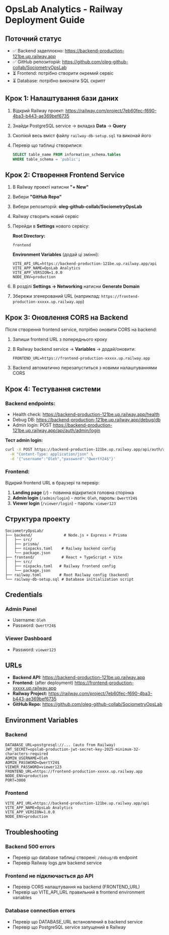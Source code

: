 # OpsLab Analytics - Railway Deployment Guide

## Поточний статус

- ✅ Backend задеплоєно: https://backend-production-121be.up.railway.app
- ✅ GitHub репозиторій: https://github.com/oleg-github-collab/SociometryOpsLab
- ⏳ Frontend: потрібно створити окремий сервіс
- ⏳ Database: потрібно виконати SQL скрипт

## Крок 1: Налаштування бази даних

1. Відкрий Railway проект: https://railway.com/project/7eb60fec-f690-4ba3-b443-ae369bef6735

2. Знайди PostgreSQL service → вкладка **Data** → **Query**

3. Скопіюй весь вміст файлу `railway-db-setup.sql` та виконай його

4. Перевір що таблиці створилися:
   ```sql
   SELECT table_name FROM information_schema.tables
   WHERE table_schema = 'public';
   ```

## Крок 2: Створення Frontend Service

1. В Railway проекті натисни **"+ New"**

2. Вибери **"GitHub Repo"**

3. Вибери репозиторій: **oleg-github-collab/SociometryOpsLab**

4. Railway створить новий сервіс

5. Перейди в **Settings** нового сервісу:

   **Root Directory:**
   ```
   frontend
   ```

   **Environment Variables** (додай ці змінні):
   ```
   VITE_API_URL=https://backend-production-121be.up.railway.app/api
   VITE_APP_NAME=OpsLab Analytics
   VITE_APP_VERSION=1.0.0
   NODE_ENV=production
   ```

6. В розділі **Settings → Networking** натисни **Generate Domain**

7. Збережи згенерований URL (наприклад: `https://frontend-production-xxxxx.up.railway.app`)

## Крок 3: Оновлення CORS на Backend

Після створення frontend service, потрібно оновити CORS на backend:

1. Запиши frontend URL з попереднього кроку

2. В Railway backend service → **Variables** → додай/оновити:
   ```
   FRONTEND_URL=https://frontend-production-xxxxx.up.railway.app
   ```

3. Backend автоматично перезапуститься з новими налаштуваннями CORS

## Крок 4: Тестування системи

### Backend endpoints:

- Health check: https://backend-production-121be.up.railway.app/health
- Debug DB: https://backend-production-121be.up.railway.app/debug/db
- Admin login: POST https://backend-production-121be.up.railway.app/api/auth/admin/login

**Тест admin login:**
```bash
curl -X POST https://backend-production-121be.up.railway.app/api/auth/admin/login \
  -H "Content-Type: application/json" \
  -d '{"username":"Oleh","password":"QwertY24$"}'
```

### Frontend:

Відкрий frontend URL в браузері та перевір:

1. **Landing page** (`/`) - повинна відкритися головна сторінка
2. **Admin login** (`/admin/login`) - логін: `Oleh`, пароль: `QwertY24$`
3. **Viewer login** (`/viewer/login`) - пароль: `viewer123`

## Структура проекту

```
SociometryOpsLab/
├── backend/              # Node.js + Express + Prisma
│   ├── src/
│   ├── prisma/
│   ├── nixpacks.toml    # Railway backend config
│   └── package.json
├── frontend/            # React + TypeScript + Vite
│   ├── src/
│   ├── nixpacks.toml   # Railway frontend config
│   └── package.json
├── railway.toml        # Root Railway config (backend)
└── railway-db-setup.sql # Database initialization script
```

## Credentials

### Admin Panel
- Username: `Oleh`
- Password: `QwertY24$`

### Viewer Dashboard
- Password: `viewer123`

## URLs

- **Backend API:** https://backend-production-121be.up.railway.app
- **Frontend:** (after deployment) https://frontend-production-xxxxx.up.railway.app
- **Railway Project:** https://railway.com/project/7eb60fec-f690-4ba3-b443-ae369bef6735
- **GitHub Repo:** https://github.com/oleg-github-collab/SociometryOpsLab

## Environment Variables

### Backend
```
DATABASE_URL=postgresql://... (auto from Railway)
JWT_SECRET=opslab-production-jwt-secret-key-2025-minimum-32-characters-required
ADMIN_USERNAME=Oleh
ADMIN_PASSWORD=QwertY24$
VIEWER_PASSWORD=viewer123
FRONTEND_URL=https://frontend-production-xxxxx.up.railway.app
NODE_ENV=production
PORT=3000
```

### Frontend
```
VITE_API_URL=https://backend-production-121be.up.railway.app/api
VITE_APP_NAME=OpsLab Analytics
VITE_APP_VERSION=1.0.0
NODE_ENV=production
```

## Troubleshooting

### Backend 500 errors
- Перевір що database таблиці створені: `/debug/db` endpoint
- Перевір Railway logs для backend service

### Frontend не підключається до API
- Перевір CORS налаштування на backend (FRONTEND_URL)
- Перевір що VITE_API_URL правильний в frontend environment variables

### Database connection errors
- Перевір що DATABASE_URL встановлений в backend service
- Перевір що PostgreSQL service запущений в Railway
